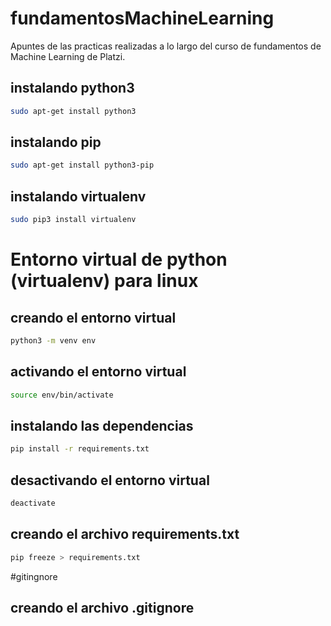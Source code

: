 # fundamentosMachineLearning
Apuntes de las practicas realizadas a lo largo del curso de fundamentos de Machine Learning de Platzi.

## instalando python3
```bash
sudo apt-get install python3
```
## instalando pip
```bash
sudo apt-get install python3-pip
```
## instalando virtualenv
```bash
sudo pip3 install virtualenv
```


# Entorno virtual de python (virtualenv) para linux
## creando el entorno virtual
```bash
python3 -m venv env
```
## activando el entorno virtual
```bash
source env/bin/activate
```
## instalando las dependencias
```bash
pip install -r requirements.txt
```
## desactivando el entorno virtual
```bash
deactivate
```
## creando el archivo requirements.txt
```bash
pip freeze > requirements.txt
```

#gitingnore
## creando el archivo .gitignore
```bash